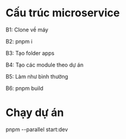# Cấu trúc microservice

B1: Clone về máy

B2: pnpm i

B3: Tạo folder apps

B4: Tạo các module theo dự án

B5: Làm như bình thường

B6: pnpm build

# Chạy dự án
pnpm --parallel start:dev
